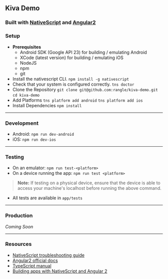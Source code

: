 ## Kiva Demo
### Built with [NativeScript](https://www.nativescript.org/) and [Angular2](https://angular.io/)

### Setup
* __Prerequisites__
  * Android SDK (Google API 23) for building / emulating Android
  * XCode (latest version) for building / emulating iOS
  * NodeJS
  * npm
  * git
* Install the nativescript CLI.
`npm install -g nativescript`
* Check that your system is configured correctly.
`tns doctor`
* Clone the Repository
`git clone git@github.com:rangle/kiva-demo.git`
`cd kiva-demo`
* Add Platforms
`tns platform add android`
`tns platform add ios`
* Install Dependencies
`npm install`

---
### Development
* Android: `npm run dev-android`
* iOS: `npm run dev-ios`
---
### Testing
* On an emulator: `npm run test-<platform>`
* On a device running the app: `npm run test <platform>`
> __Note:__ If testing on a physical device, ensure that the device is able to access your machine's localhost before running the above command.
* All tests are available in `app/tests`
---
### Production
_Coming Soon_

___
### Resources
* [NativeScript troubleshooting guide](http://docs.nativescript.org/start/troubleshooting)
* [Angular2 official docs](https://angular.io/docs/ts/latest/)
* [TypeScript manual](https://www.typescriptlang.org/docs/tutorial.html)
* [Building apps with NativeScript and Angular 2](https://tjvantoll.github.io/nativescript-angular-guide/)

